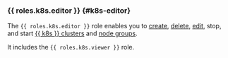 ### {{ roles.k8s.editor }} {#k8s-editor}

The `{{ roles.k8s.editor }}` role enables you to [create](../../../managed-kubernetes/operations/kubernetes-cluster/kubernetes-cluster-create.md), [delete](../../../managed-kubernetes/operations/kubernetes-cluster/kubernetes-cluster-delete.md), [edit](../../../managed-kubernetes/operations/kubernetes-cluster/kubernetes-cluster-update.md), stop, and start [{{ k8s }} clusters](../../../managed-kubernetes/concepts/index.md#kubernetes-cluster) and [node groups](../../../managed-kubernetes/concepts/index.md#node-group).

It includes the `{{ roles.k8s.viewer }}` role.
